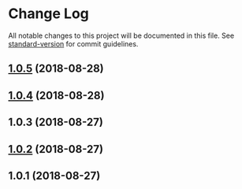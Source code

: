 # Change Log

All notable changes to this project will be documented in this file. See [standard-version](https://github.com/conventional-changelog/standard-version) for commit guidelines.

<a name="1.0.5"></a>
## [1.0.5](https://github.com/msxpan/satellite-log/compare/v1.0.4...v1.0.5) (2018-08-28)



<a name="1.0.4"></a>
## [1.0.4](https://github.com/msxpan/satellite-log/compare/v1.0.3...v1.0.4) (2018-08-28)



<a name="1.0.3"></a>
## 1.0.3 (2018-08-27)



<a name="1.0.2"></a>
## [1.0.2](https://github.com/msxpan/satellite-log/compare/v1.0.1...v1.0.2) (2018-08-27)



<a name="1.0.1"></a>
## 1.0.1 (2018-08-27)

